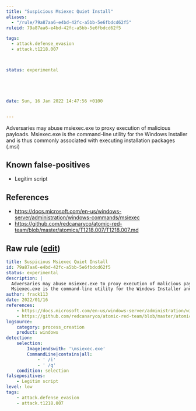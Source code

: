 ```yaml
---
title: "Suspicious Msiexec Quiet Install"
aliases:
  - "/rule/79a87aa6-e4bd-42fc-a5bb-5e6fbdcd62f5"
ruleid: 79a87aa6-e4bd-42fc-a5bb-5e6fbdcd62f5

tags:
  - attack.defense_evasion
  - attack.t1218.007



status: experimental





date: Sun, 16 Jan 2022 14:47:56 +0100


---
```


Adversaries may abuse msiexec.exe to proxy execution of malicious payloads.
Msiexec.exe is the command-line utility for the Windows Installer and is thus commonly associated with executing installation packages (.msi)


<!--more-->


## Known false-positives

* Legitim script



## References

* https://docs.microsoft.com/en-us/windows-server/administration/windows-commands/msiexec
* https://github.com/redcanaryco/atomic-red-team/blob/master/atomics/T1218.007/T1218.007.md


## Raw rule ([edit](https://github.com/SigmaHQ/sigma/edit/master/rules/windows/process_creation/proc_creation_win_msiexec_install_quiet.yml))
```yaml
title: Suspicious Msiexec Quiet Install
id: 79a87aa6-e4bd-42fc-a5bb-5e6fbdcd62f5
status: experimental
description: |
  Adversaries may abuse msiexec.exe to proxy execution of malicious payloads.
  Msiexec.exe is the command-line utility for the Windows Installer and is thus commonly associated with executing installation packages (.msi)
author: frack113
date: 2022/01/16
references:
    - https://docs.microsoft.com/en-us/windows-server/administration/windows-commands/msiexec
    - https://github.com/redcanaryco/atomic-red-team/blob/master/atomics/T1218.007/T1218.007.md
logsource:
    category: process_creation
    product: windows
detection:
    selection:
        Image|endswith: '\msiexec.exe' 
        CommandLine|contains|all:
            - ' /i'
            - ' /q'
    condition: selection
falsepositives:
    - Legitim script
level: low
tags:
    - attack.defense_evasion
    - attack.t1218.007

```
